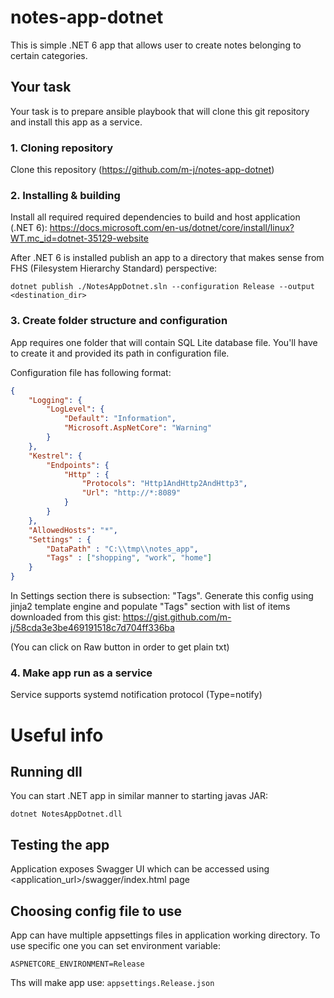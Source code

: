 # notes-app-dotnet

This is simple .NET 6 app that allows user to create notes belonging to certain categories. 

## Your task

Your task is to prepare ansible playbook that will clone this git repository and install 
this app as a service.

### 1. Cloning repository
Clone this repository (https://github.com/m-j/notes-app-dotnet)

### 2. Installing & building
Install all required required dependencies to build and host application (.NET 6):
https://docs.microsoft.com/en-us/dotnet/core/install/linux?WT.mc_id=dotnet-35129-website

After .NET 6 is installed publish an app to a directory that makes sense from FHS
(Filesystem Hierarchy Standard) perspective:

```shell
dotnet publish ./NotesAppDotnet.sln --configuration Release --output <destination_dir>
```

### 3. Create folder structure and configuration

App requires one folder that will contain SQL Lite database file. You'll have to create
it and provided its path in configuration file.

Configuration file has following format:

```json
{
    "Logging": {
        "LogLevel": {
            "Default": "Information",
            "Microsoft.AspNetCore": "Warning"
        }
    },
    "Kestrel": {
        "Endpoints": {
            "Http" : {
                "Protocols": "Http1AndHttp2AndHttp3",
                "Url": "http://*:8089"
            }
        }
    },
    "AllowedHosts": "*",
    "Settings" : {
        "DataPath" : "C:\\tmp\\notes_app",
        "Tags" : ["shopping", "work", "home"]
    }
}

```

In Settings section there is subsection: "Tags". 
Generate this config using jinja2 template engine and populate "Tags" section with
list of items downloaded from this gist: https://gist.github.com/m-j/58cda3e3be469191518c7d704ff336ba

(You can click on Raw button in order to get plain txt)

### 4. Make app run as a service

Service supports systemd notification protocol (Type=notify)

# Useful info

## Running dll
You can start .NET app in similar manner to starting javas JAR:

`dotnet NotesAppDotnet.dll`

## Testing the app
Application exposes Swagger UI which can be accessed using <application_url>/swagger/index.html page

## Choosing config file to use
App can have multiple appsettings files in application working directory.
To use specific one you can set environment variable:

```shell
ASPNETCORE_ENVIRONMENT=Release
```

Ths will make app use: `appsettings.Release.json`


